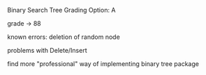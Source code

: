 Binary Search Tree 
Grading Option: A

grade -> 88

known errors: deletion of random node

problems with Delete/Insert

find more "professional" way of implementing binary tree package 
